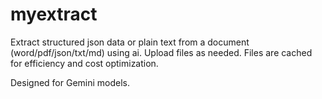 # myextract

Extract structured json data or plain text from a document (word/pdf/json/txt/md) using ai.
Upload files as needed. Files are cached for efficiency and cost optimization.

Designed for Gemini models.





